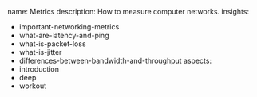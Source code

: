 name: Metrics
description: How to measure computer networks.
insights:
  - important-networking-metrics
  - what-are-latency-and-ping
  - what-is-packet-loss
  - what-is-jitter
  - differences-between-bandwidth-and-throughput
aspects:
  - introduction
  - deep
  - workout
 
